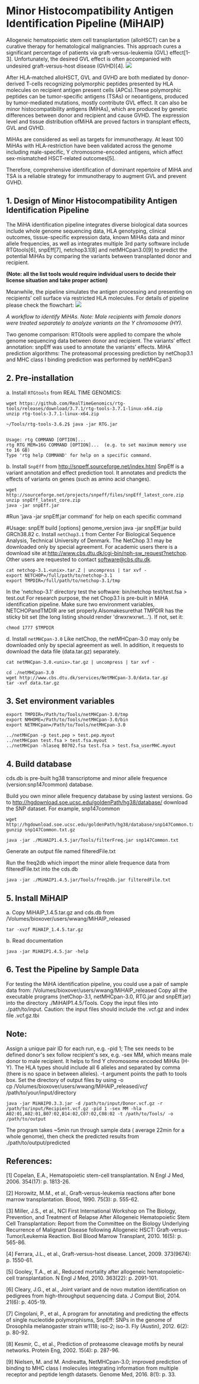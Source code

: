 # Minor Histocompatibility Antigen Identification Pipeline (MiHAIP)

Allogeneic hematopoietic stem cell transplantation (alloHSCT) can be a curative therapy for hematological malignancies. This approach cures a significant percentage of patients via graft-versus-leukemia (GVL) effect[1-3]. Unfortunately, the desired GVL effect is often accompanied with undesired graft-versus-host disease (GVHD)[4]. 
![](https://github.com/wwang-nmdp/MiHAIP/blob/master/MiHAIP/Pictures/MiHAandNeoantigens3.png)

After HLA-matched alloHSCT, GVL and GVHD are both mediated by donor-derived T-cells recognizing polymorphic peptides presented by HLA molecules on recipient antigen present cells (APCs).These polymorphic peptides can be tumor-specific antigens (TSAs) or neoantigens, produced by tumor-mediated mutations, mostly contribute GVL effect. It can also be minor histocompatibility antigens (MiHAs), which are produced by genetic differences between donor and recipient and cause GVHD. The expression level and tissue distribution ofMiHA are proved factors in transplant effects, GVL and GVHD.

MiHAs are considered as well as targets for immunotherapy. At least 100 MiHAs with HLA-restriction have been validated across the genome including male-specific, Y chromosome-encoded antigens, which affect sex-mismatched HSCT-related outcomes[5].

Therefore, comprehensive identification of dominant repertoire of MiHA and TSA is a reliable strategy for immunotherapy to augment GVL and prevent GVHD.




## 1. Design of Minor Histocompatibility Antigen Identification Pipeline

The MiHA identification pipeline integrates diverse biological data sources include whole genome sequencing data, HLA genotyping, clinical outcomes,  tissue-specific expression data, known MiHAs data and minor allele frequencies, as well as integrates multiple 3rd party software include RTGtools[6], snpEff[7], netchop3.1[8] and netMHCpan3.0[9] to predict the potential MiHAs by comparing the variants between transplanted donor and recipient.
   
**(Note: all the list tools would require individual users to decide their license situation and take proper action)**
   
Meanwhile, the pipeline simulates the antigen processing and presenting on recipients’ cell surface via restricted HLA molecules. For details of pipeline please check the flowchart:
![](https://github.com/wwang-nmdp/MiHAIP/blob/master/MiHAIP/Pictures/MiHAIP_workflow_updated%202.png)

_A workflow to identify MiHAs. Note: Male recipients with female donors were treated separately to analyze variants on the Y chromosome (HY)._





Two genome comparison: RTGtools were applied to compare the whole genome sequencing data between donor and recipient.
The variants’ effect annotation: snpEff was used to annotate the variants’ effects. 
MiHA prediction algorithms: The proteasomal processing prediction by netChop3.1 and MHC class I binding prediction was performed by netMHCpan3
  
  
  
  
## 2. Pre-installation

a. Install `RTGtools` from REAL TIME GENOMICS:

```unix 
wget https://github.com/RealTimeGenomics/rtg-tools/releases/download/3.7.1/rtg-tools-3.7.1-linux-x64.zip
unzip rtg-tools-3.7.1-linux-x64.zip

~/Tools/rtg-tools-3.6.2$ java -jar RTG.jar 


Usage: rtg COMMAND [OPTION]...
rtg RTG_MEM=16G COMMAND [OPTION]...  (e.g. to set maximum memory use to 16 GB)
Type 'rtg help COMMAND' for help on a specific command.
```
b. Install `SnpEff` from http://snpeff.sourceforge.net/index.html  SnpEff is a variant annotation and effect prediction tool. It annotates and predicts the effects of variants on genes (such as amino acid changes).

```unix 
wget http://sourceforge.net/projects/snpeff/files/snpEff_latest_core.zip
unzip snpEff_latest_core.zip
java -jar snpEff.jar
```
#Run 'java -jar snpEff.jar command' for help on each specific command

#Usage: snpEff build [options] genome_version
java -jar snpEff.jar build GRCh38.82
c. Install `netChop3.1` from Center For Biological Sequence Analysis, Technical University of Denmark.
   The NetChop 3.1 may be downloaded only by special agreement.  For academic users there is a download site at:http://www.cbs.dtu.dk/cgi-bin/nph-sw_request?netchop. Other users are requested to contact   software@cbs.dtu.dk.   

```unix 
cat netchop-3.1.<unix>.tar.Z | uncompress | tar xvf -
export NETCHOP=/full/path/to/netchop-3.1
export TMPDIR=/full/path/to/netchop-3.1/tmp
```

In the 'netchop-3.1' directory test the software:
bin/netchop test/test.fsa > test.out
  For research purpose, the net Chop3.1 is pre-built in MiHA identification pipeline. Make sure two environment variables, NETCHOPandTMDIR are set properly.Alsomakesurethat TMPDIR has the sticky bit set (the long listing should render 'drwxrwxrwt...'). If not, set it:

```unix 
chmod 1777 $TMPDIR
```
d. Install `netMHCpan-3.0`
Like netChop, the netMHCpan-3.0 may only be downloaded only by special agreement as well. In addition, it requests to download the data file (data.tar.gz) separately.

```unix 
cat netMHCpan-3.0.<unix>.tar.gz | uncompress | tar xvf -

cd ./netMHCpan-3.0
wget http://www.cbs.dtu.dk/services/NetMHCpan-3.0/data.tar.gz
tar -xvf data.tar.gz
```




## 3. Set environment variables

```unix 
export TMPDIR=/Path/to/Tools/netMHCpan-3.0/tmp
export NMHOME=/Path/to/Tools/netMHCpan-3.0/bin
export NETMHCpan=/Path/to/Tools/netMHCpan-3.0

../netMHCpan -p test.pep > test.pep.myout
../netMHCpan test.fsa > test.fsa.myout
../netMHCpan -hlaseq B0702.fsa test.fsa > test.fsa_userMHC.myout
```


## 4. Build database



cds.db is pre-built hg38 transcriptome and minor allele frequence (version:snp147common) database.

Build you own minor allele frequency database by using lastest versions. 
Go to http://hgdownload.soe.ucsc.edu/goldenPath/hg38/database/ download the SNP dataset. For example, snp147common

```unix 
wget http://hgdownload.soe.ucsc.edu/goldenPath/hg38/database/snp147Common.txt.gz
gunzip snp147Common.txt.gz

java -jar ./MiHAIP1.4.5.jar/Tools/filterFreq.jar snp147Common.txt
```
Generate an output file named filteredFile.txt

Run the freq2db which import the minor allele frequence data from filteredFile.txt into the cds.db

```unix 
java -jar ./MiHAIP1.4.5.jar/Tools/freq2db.jar filteredFile.txt
```


## 5. Install MiHAIP
a. Copy MiHAIP_1.4.5.tar.gz and cds.db from /Volumes/bioxover/users/wwang/MiHAIP_released

```unix 
tar -xvzf MiHAIP_1.4.5.tar.gz
```

b. Read documentation
```unix 
java -jar MiHAIP1.4.5.jar -help
```

## 6. Test the Pipeline by Sample Data
For testing the MiHA identification pipeline, you could use a pair of sample data from: /Volumes/bioxover/users/wwang/MiHAIP_released
Copy all the executable programs (netChop-3.1, netMHCpan-3.0, RTG.jar and snpEff.jar) into the directory ./MiHAIP1.4.5/Tools.
Copy the input files into ./path/to/input. Caution: the input files should include the .vcf.gz and index file .vcf.gz.tbi


## Note: 
Assign a unique pair ID for each run, e.g. -pid 1; 
The sex needs to be defined donor's sex follow recipient's sex, e.g. -sex MM, which means male donor to male recipient. It helps to find Y chromosome encoded MiHAs (H-Y). 
The HLA types should include all 6 alleles and separated by comma (there is no space in between alleles).
-t argument points the path to tools box.
Set the directory of output files by using -o   
cp /Volumes/bioxover/users/wwang/MiHAIP_released/*vcf* /path/to/your/input/directory


```unix 
java -jar MiHAIP0.3.3.jar -d /path/to/input/Donor.vcf.gz -r /path/to/input/Recipient.vcf.gz -pid 1 -sex MM -hla A02:01,A02:01,B07:02,B14:02,C07:02,C08:02 -t /path/to/Tools/ -o /path/to/output
```

The program takes ~5min run through sample data ( average 22min for a whole genome), then check the predicted results from ./path/to/output/predicted 





## References:
[1] Copelan, E.A., Hematopoietic stem-cell transplantation. N Engl J Med, 2006. 354(17): p. 1813-26.


[2]	Horowitz, M.M., et al., Graft-versus-leukemia reactions after bone marrow transplantation. Blood, 1990. 75(3): p. 555-62.


[3]	Miller, J.S., et al., NCI First International Workshop on The Biology, Prevention, and Treatment of Relapse After Allogeneic Hematopoietic Stem Cell Transplantation: Report from the Committee on the Biology Underlying Recurrence of Malignant Disease following Allogeneic HSCT: Graft-versus-Tumor/Leukemia Reaction. Biol Blood Marrow Transplant, 2010. 16(5): p. 565-86.


[4]	Ferrara, J.L., et al., Graft-versus-host disease. Lancet, 2009. 373(9674): p. 1550-61.


[5]	Gooley, T.A., et al., Reduced mortality after allogeneic hematopoietic-cell transplantation. N Engl J Med, 2010. 363(22): p. 2091-101.


[6] Cleary, J.G., et al., Joint variant and de novo mutation identification on pedigrees from high-throughput sequencing data. J Comput Biol, 2014. 21(6): p. 405-19.


[7]	Cingolani, P., et al., A program for annotating and predicting the effects of single nucleotide polymorphisms, SnpEff: SNPs in the genome of Drosophila melanogaster strain w1118; iso-2; iso-3. Fly (Austin), 2012. 6(2): p. 80-92.


[8]	Kesmir, C., et al., Prediction of proteasome cleavage motifs by neural networks. Protein Eng, 2002. 15(4): p. 287-96.


[9]	Nielsen, M. and M. Andreatta, NetMHCpan-3.0; improved prediction of binding to MHC class I molecules integrating information from multiple receptor and peptide length datasets. Genome Med, 2016. 8(1): p. 33.
